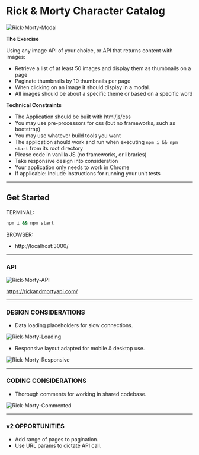 # Rick & Morty Character Catalog

![Rick-Morty-Modal](https://user-images.githubusercontent.com/20366924/131412409-c75b9637-0290-4436-8676-be5d4c8642c2.gif)

**The Exercise**

Using any image API of your choice, or API that returns content with images:
- Retrieve a list of at least 50 images and display them as thumbnails on a page
- Paginate thumbnails by 10 thumbnails per page
- When clicking on an image it should display in a modal.
- All images should be about a specific theme or based on a specific word

**Technical Constraints**
- The Application should be built with html/js/css
- You may use pre-processors for css (but no frameworks, such as bootstrap)
- You may use whatever build tools you want
- The application should work and run when executing `npm i && npm start` from its root directory
- Please code in vanilla JS (no frameworks, or libraries)
- Take responsive design into consideration
- Your application only needs to work in Chrome
- If applicable: Include instructions for running your unit tests

---
## Get Started

TERMINAL: 
```sh
npm i && npm start
```
BROWSER: 
- http://localhost:3000/

---

### API
![Rick-Morty-API](https://user-images.githubusercontent.com/20366924/131423822-fd572f67-86b7-4112-a20f-9d22c599d11a.png)

https://rickandmortyapi.com/

---

### DESIGN CONSIDERATIONS

- Data loading placeholders for slow connections.

![Rick-Morty-Loading](https://user-images.githubusercontent.com/20366924/131412383-fc8b5843-ece5-4281-9518-a876d5b51ee6.gif)</p>

- Responsive layout adapted for mobile & desktop use.

![Rick-Morty-Responsive](https://user-images.githubusercontent.com/20366924/131412396-a14c86dd-153b-4f7b-a4b5-904eb6a104fa.gif)

---

### CODING CONSIDERATIONS

- Thorough comments for working in shared codebase.

![Rick-Morty-Commented](https://user-images.githubusercontent.com/20366924/131425340-f0c9ce35-fab5-45dc-9d04-48d7e76498cb.png)

---

### v2 OPPORTUNITIES

- Add range of pages to pagination.
- Use URL params to dictate API call.
